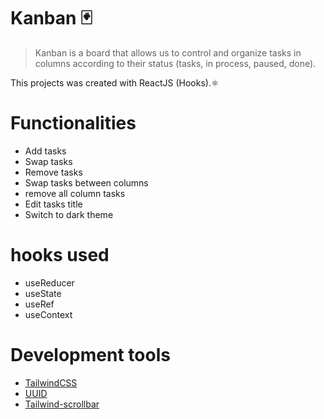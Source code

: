 # Kanban 🃏

> Kanban is a board that allows us to control and organize tasks in columns according to their status (tasks, in process, paused, done).

This projects was created with ReactJS (Hooks).⚛

# Functionalities

- Add tasks
- Swap tasks
- Remove tasks
- Swap tasks between columns
- remove all column tasks
- Edit tasks title
- Switch to dark theme

# hooks used

- useReducer
- useState
- useRef
- useContext

# Development tools

- [TailwindCSS](https://tailwindcss.com/)
- [UUID](https://www.npmjs.com/package/uuid?activeTab=readme)
- [Tailwind-scrollbar](https://www.npmjs.com/package/tailwind-scrollbar)
